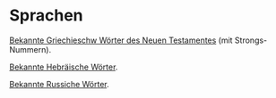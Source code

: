 Sprachen
========

[Bekannte Griechieschw Wörter des Neuen Testamentes](https://rawgit.com/ReneNyffenegger/Sprachen/master/Griechisch-Neues-Testament-bekannt.html) (mit Strongs-Nummern).

[Bekannte Hebräische Wörter](https://rawgit.com/ReneNyffenegger/Sprachen/master/Hebr%C3%A4isch-bekannt.html).

[Bekannte Russiche Wörter](https://rawgit.com/ReneNyffenegger/Sprachen/master/Russisch-bekannt.html).
